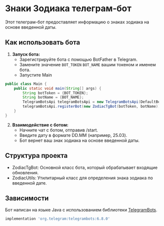 # Знаки Зодиака телеграм-бот

Этот телеграм-бот предоставляет информацию о знаках зодиака на основе введенной даты.

## Как использовать бота

1. **Запуск бота:**
    - Зарегистрируйте бота с помощью BotFather в Telegram.
    - Замените значение `BOT_TOKEN` `BOT_NAME` вашим токеном и именем бота.
    - Запустите Main

```java
public class Main {
    public static void main(String[] args) {
        String botToken = {BOT_TOKEN};
        String botName = {BOT_NAME};
        TelegramBotsApi telegramBotsApi = new TelegramBotsApi(DefaultBotSession.class);
        telegramBotsApi.registerBot(new ZodiacTgBot(botToken, botName));
    }
}
```
2. **Взаимодействие с ботом:**
   - Начните чат с ботом, отправив /start.
   - Введите дату в формате DD.MM (например, 25.03).
   - Бот вернет ваш знак зодиака на основе введенной даты.
## Структура проекта
- ZodiacTgBot: Основной класс бота, который обрабатывает входящие обновления.
- ZodiacUtils: Утилитарный класс для определения знака зодиака по введенной дате.
## Зависимости

Бот написан на языке Java с использованием библиотеки [TelegramBots](https://github.com/rubenlagus/TelegramBots).

```groovy
implementation 'org.telegram:telegrambots:6.8.0'
```
